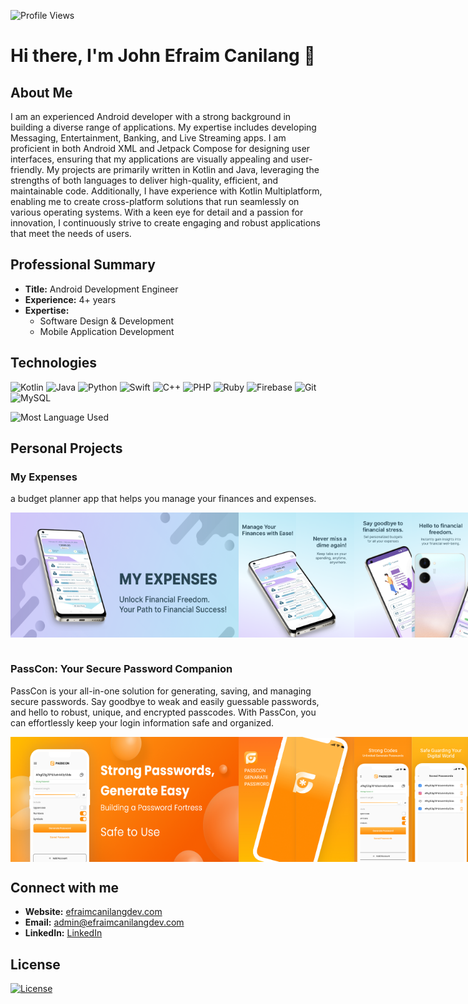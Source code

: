 ![Profile Views](https://komarev.com/ghpvc/?username=notefraim&color=blue)

# Hi there, I'm John Efraim Canilang 👋

## About Me

I am an experienced Android developer with a strong background in building a diverse range of applications. My expertise includes developing Messaging, Entertainment, Banking, and Live Streaming apps. I am proficient in both Android XML and Jetpack Compose for designing user interfaces, ensuring that my applications are visually appealing and user-friendly. My projects are primarily written in Kotlin and Java, leveraging the strengths of both languages to deliver high-quality, efficient, and maintainable code. Additionally, I have experience with Kotlin Multiplatform, enabling me to create cross-platform solutions that run seamlessly on various operating systems. With a keen eye for detail and a passion for innovation, I continuously strive to create engaging and robust applications that meet the needs of users.

## Professional Summary

- **Title:** Android Development Engineer
- **Experience:** 4+ years
- **Expertise:**
  - Software Design & Development
  - Mobile Application Development

## Technologies

![Kotlin](https://img.shields.io/badge/kotlin-316192?style=flat-square&logo=kotlin&logoColor=white)
![Java](https://img.shields.io/badge/Java-007396?style=flat-square&logo=java&logoColor=white)
![Python](https://img.shields.io/badge/Python-3776AB?style=flat-square&logo=python&logoColor=white)
![Swift](https://img.shields.io/badge/Swift-007396?style=flat-square&logo=Swift&logoColor=white)
![C++](https://img.shields.io/badge/C++-002396?style=flat-square&logo=Cplusplus&logoColor=white)
![PHP](https://img.shields.io/badge/PHP-777BB4?style=flat-square&logo=php&logoColor=white)
![Ruby](https://img.shields.io/badge/Ruby-007396?style=flat-square&logo=Ruby&logoColor=white)
![Firebase](https://img.shields.io/badge/Firebase-009884?style=flat-square&logo=Firebase&logoColor=white)
![Git](https://img.shields.io/badge/Git-F05032?style=flat-square&logo=git&logoColor=white)
![MySQL](https://img.shields.io/badge/MySQL-4479A1?style=flat-square&logo=mysql&logoColor=white)

![Most Language Used](https://github-readme-stats.vercel.app/api/top-langs?username=notefraim&show_icons=true&locale=en&layout=compact)


## Personal Projects

### My Expenses
a budget planner app that helps you manage your finances and expenses.

<div style="display: flex; justify-content: space-between; align-items: center;">
<img src="https://raw.githubusercontent.com/NotEfraim/Repository_Images/main/my_expenses_banner.png" width="365" height="200">
<img src="https://raw.githubusercontent.com/NotEfraim/Repository_Images/main/my_expenses_1.png" width="100" height="200">
<img src="https://raw.githubusercontent.com/NotEfraim/Repository_Images/main/my_expenses_2.png" width="100" height="200">
<img src="https://raw.githubusercontent.com/NotEfraim/Repository_Images/main/my_expenses_3.png" width="100" height="200">
<img src="https://raw.githubusercontent.com/NotEfraim/Repository_Images/main/my_expenses_4.png" width="100" height="200">
<img src="https://raw.githubusercontent.com/NotEfraim/Repository_Images/main/my_expenses_5.png" width="100" height="200"> 
</div>


<br>

### PassCon: Your Secure Password Companion

PassCon is your all-in-one solution for generating, saving, and managing secure passwords. Say goodbye to weak and easily guessable passwords, and hello to robust, unique, and encrypted passcodes. With PassCon, you can effortlessly keep your login information safe and organized.

<div style="display: flex; justify-content: space-between; align-items: center;">
  <img src="https://raw.githubusercontent.com/NotEfraim/Repository_Images/main/passcon_banner.png" width="365" height="200">
  <img src="https://raw.githubusercontent.com/NotEfraim/Repository_Images/main/passcon_1.jpg" width="100" height="200">
  <img src="https://raw.githubusercontent.com/NotEfraim/Repository_Images/main/passcon_2.jpg" width="100" height="200">
  <img src="https://raw.githubusercontent.com/NotEfraim/Repository_Images/main/passcon_3.jpg" width="100" height="200">
  <img src="https://raw.githubusercontent.com/NotEfraim/Repository_Images/main/passcon_4.jpg" width="100" height="200">
  <img src="https://raw.githubusercontent.com/NotEfraim/Repository_Images/main/passcon_5.jpg" width="100" height="200">
</div>



## Connect with me
- **Website:** [efraimcanilangdev.com](efraimcanilangdev.com)
- **Email:** [admin@efraimcanilangdev.com]()
- **LinkedIn:** [LinkedIn](https://linkedin.com/in/john-efraim-canilang-9055ba221)

## License

[![License](https://img.shields.io/badge/license-MIT-blue.svg)](https://opensource.org/licenses/MIT)
